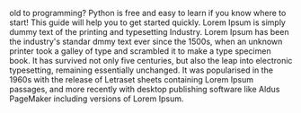 old to programming? Python
is free and easy to learn if you know where to start!
This guide will help you to get started quickly.
Lorem Ipsum is simply dummy text of the printing and typesetting
Industry. Lorem Ipsum has been the industry's standar
dmmy text ever since the 1500s, when an unknown printer took a galley
of type and scrambled it to make a type specimen book. It has survived not only five centuries, but also the leap into electronic typesetting, remaining essentially unchanged. It was popularised in the 1960s with the release of Letraset sheets containing Lorem Ipsum passages, and more recently with desktop publishing software like Aldus PageMaker including versions of Lorem Ipsum.
